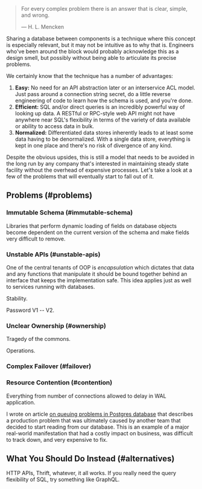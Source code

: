 > For every complex problem there is an answer that is clear, simple, and
> wrong.
>
> &mdash; H. L. Mencken

Sharing a database between components is a technique where this concept is
especially relevant, but it may not be intuitive as to why that is. Engineers
who've been around the block would probably acknowledge this as a design smell,
but possibly without being able to articulate its precise problems.

We certainly know that the technique has a number of advantages:

1. **Easy:** No need for an API abstraction later or an interservice ACL model.
   Just pass around a connection string secret, do a little reverse engineering
   of code to learn how the schema is used, and you're done.
2. **Efficient:** SQL and/or direct queries is an incredibly powerful way of
   looking up data. A RESTful or RPC-style web API might not have anywhere near
   SQL's flexibility in terms of the variety of data available or ability to
   access data in bulk.
3. **Normalized:** Differentiated data stores inherently leads to at least some
   data having to be denormalized. With a single data store, everything is kept
   in one place and there's no risk of divergence of any kind.

Despite the obvious upsides, this is still a model that needs to be avoided in
the long run by any company that's interested in maintaining steady state
facility without the overhead of expensive processes. Let's take a look at a
few of the problems that will eventually start to fall out of it.

## Problems (#problems)

### Immutable Schema (#immutable-schema)

Libraries that perform dynamic loading of fields on database objects become
dependent on the current version of the schema and make fields very difficult
to remove.

### Unstable APIs (#unstable-apis)

One of the central tenants of OOP is _encapsulation_ which dictates that data
and any functions that manipulate it should be bound together behind an
interface that keeps the implementation safe. This idea applies just as well to
services running with databases.

Stability.

Password V1 -- V2.

### Unclear Ownership (#ownership)

Tragedy of the commons.

Operations.

### Complex Failover (#failover)

### Resource Contention (#contention)

Everything from number of connections allowed to delay in WAL application.

I wrote on article [on queuing problems in Postgres database](/postgres-queues)
that describes a production problem that was ultimately caused by another team
that decided to start reading from our database. This is an example of a major
real-world manifestation that had a costly impact on business, was difficult to
track down, and very expensive to fix.

## What You Should Do Instead (#alternatives)

HTTP APIs, Thrift, whatever, it all works. If you really need the query
flexibility of SQL, try something like GraphQL.
